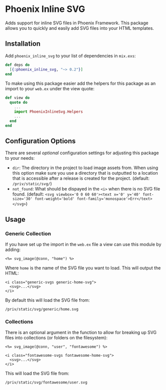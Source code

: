 # Phoenix Inline SVG

Adds support for inline SVG files in Phoenix Framework. This package
allows you to quickly and easily add SVG files into your HTML templates.

## Installation

Add `phoenix_inline_svg` to your list of dependencies in `mix.exs`:

```elixir
def deps do
  [{:phoenix_inline_svg, "~> 0.2"}]
end
```

To make using this package easier add the helpers for this
package as an import to your `web.ex` under the view quote:

```elixir
def view do
  quote do
    ...
    import PhoenixInlineSvg.Helpers
    ...
  end
end
```

## Configuration Options

There are several _optional_ configuration settings for adjusting
this package to your needs:

- `dir`: The directory in the project to load image assets from.
    When using this option make sure you use a directory that is
    outputted to a location that is accessible after a release is
    created for the project. (default: `/priv/static/svg/`)
- `not_found`: What should be dispayed in the `<i>` when there is
    no SVG file found. (default: `<svg viewbox='0 0 60 60'><text x='0' y='40' font-size='30' font-weight='bold' font-family='monospace'>Err</text></svg>`)

## Usage

### Generic Collection

If you have set up the import in the `web.ex` file a view can use
this module by adding:

```
<%= svg_image(@conn, "home") %>
```

Where `home` is the name of the SVG file you want to load.
This will output the HTML:

```
<i class="generic-svgs generic-home-svg">
  <svg>...</svg>
</i>
```

By default this will load the SVG file from:

```
/priv/static/svg/generic/home.svg
```

### Collections

There is an optional argument in the function to allow for breaking up
SVG files into collections (or folders on the filesystem):

```
<%= svg_image(@conn, "user", "fontawesome") %>
```

```
<i class="fontawesome-svgs fontawesome-home-svg">
  <svg>...</svg>
</i>
```

This will load the SVG file from:

```
/priv/static/svg/fontawesome/user.svg
```
